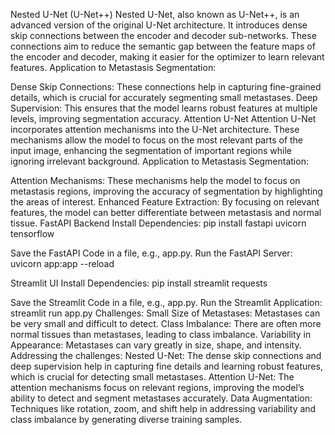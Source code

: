 Nested U-Net (U-Net++)
Nested U-Net, also known as U-Net++, is an advanced version of the original U-Net architecture. It introduces dense skip connections between the encoder and decoder sub-networks. These connections aim to reduce the semantic gap between the feature maps of the encoder and decoder, making it easier for the optimizer to learn relevant features.                     Application to Metastasis Segmentation:

Dense Skip Connections: These connections help in capturing fine-grained details, which is crucial for accurately segmenting small metastases.
Deep Supervision: This ensures that the model learns robust features at multiple levels, improving segmentation accuracy.
Attention U-Net
Attention U-Net incorporates attention mechanisms into the U-Net architecture. These mechanisms allow the model to focus on the most relevant parts of the input image, enhancing the segmentation of important regions while ignoring irrelevant background.                                                                                                                 Application to Metastasis Segmentation:

Attention Mechanisms: These mechanisms help the model to focus on metastasis regions, improving the accuracy of segmentation by highlighting the areas of interest.
Enhanced Feature Extraction: By focusing on relevant features, the model can better differentiate between metastasis and normal tissue.                                                                                                           FastAPI Backend
Install Dependencies:
pip install fastapi uvicorn tensorflow

Save the FastAPI Code in a file, e.g., app.py.
Run the FastAPI Server:
uvicorn app:app --reload

Streamlit UI
Install Dependencies:
pip install streamlit requests

Save the Streamlit Code in a file, e.g., app.py.
Run the Streamlit Application:
streamlit run app.py                                                                                                                                                                                                                             Challenges:
Small Size of Metastases: Metastases can be very small and difficult to detect.
Class Imbalance: There are often more normal tissues than metastases, leading to class imbalance.
Variability in Appearance: Metastases can vary greatly in size, shape, and intensity.                                   Addressing the challenges:
Nested U-Net: The dense skip connections and deep supervision help in capturing fine details and learning robust features, which is crucial for detecting small metastases.
Attention U-Net: The attention mechanisms focus on relevant regions, improving the model’s ability to detect and segment metastases accurately.
Data Augmentation: Techniques like rotation, zoom, and shift help in addressing variability and class imbalance by generating diverse training samples.
